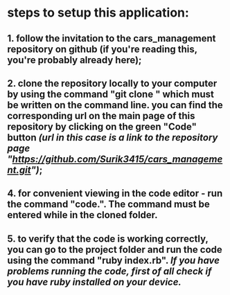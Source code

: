 
# steps to setup this application: 

## 1. follow the invitation to the cars_management repository on github (if you're reading this, you're probably already here);

## 2.  **clone** the repository locally to your computer by using the command **"git clone <url>"** which must be written on the command line. you can find the corresponding url on the main page of this repository by clicking on the green "Code" button *(url in this case is a link to the repository page "https://github.com/Surik3415/cars_management.git")*;

## 4.  for convenient viewing in the code editor - run the command **"code."**. The command must be entered while in the cloned folder.

## 5. to verify that the code is working correctly, you can go to the project folder and run the code using the command **"ruby index.rb"**. *If you have problems running the code, first of all check if you have ruby ​​installed on your device.*

